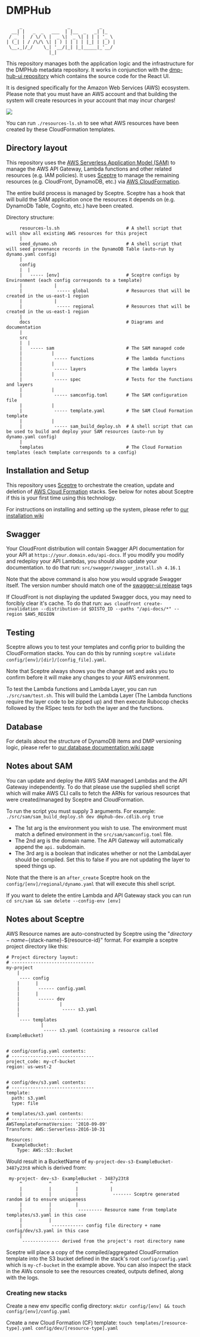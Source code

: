 # DMPHub
         _                 _           _
      __| |   _  _   ___  | |__  _   _| |_
     / _` |  / \/ \ |  _ \| `_ \| | | | '_ \
    | (_| | / /\/\ \| | ) | | | | |_| | |_) |
     \__,_|/_/    \_| '__/|_| |_|_____|_'__/
                    |_|

This repository manages both the application logic and the infrastructure for the DMPHub metadata repository.
It works in conjunction with the [dmp-hub-ui repository](https://github.com/CDLUC3/dmp-hub-ui) which contains the source code for the React UI.

It is designed specifically for the Amazon Web Services (AWS) ecosystem. Please note that you must have an AWS account and that building the system will create resources in your account that may incur charges!

<img src="docs/architecture.png?raw=true">

You can run `./resources-ls.sh` to see what AWS resources have been created by these CloudFormation templates.

## Directory layout

This repository uses the [AWS Serverless Application Model (SAM)](https://aws.amazon.com/serverless/sam/) to manage the AWS API Gateway, Lambda functions and other related resources (e.g. IAM policies). It uses [Sceptre](https://github.com/Sceptre/sceptre) to manage the remaining resources (e.g. CloudFront, DynamoDB, etc.) via [AWS CloudFormation](https://aws.amazon.com/cloudformation/).

The entire build process is managed by Sceptre. Sceptre has a hook that will build the SAM application once the resources it depends on (e.g. DynamoDb Table, Cognito, etc.) have been created.

Directory structure:
```
     resources-ls.sh                         # A shell script that will show all existing AWS resources for this project
     |
     seed_dynamo.sh                          # A shell script that will seed provenance records in the DynamoDB Table (auto-run by dynamo.yaml config)
     |
     config
     |  |
     |   ----- [env]                         # Sceptre configs by Environment (each config corresponds to a template)
     |            |
     |             ----- global              # Resources that will be created in the us-east-1 region
     |            |
     |             ----- regional            # Resources that will be created in the us-east-1 region
     |
     docs                                    # Diagrams and documentation
     |
     src
     |  |
     |   ----- sam                           # The SAM managed code
     |           |
     |            ----- functions            # The lambda functions
     |           |
     |            ----- layers               # The lambda layers
     |           |
     |            ----- spec                 # Tests for the functions and layers
     |           |
     |            ----- samconfig.toml       # The SAM configuration file
     |           |
     |            ----- template.yaml        # The SAM Cloud Formation template
     |           |
     |            ----- sam_build_deploy.sh  # A shell script that can be used to build and deploy your SAM resources (auto-run by dynamo.yaml config)
     |
     templates                               # The Cloud Formation templates (each template corresponds to a config)
```

## Installation and Setup

This repository uses [Sceptre](https://docs.sceptre-project.org/3.2.0/) to orchestrate the creation, update and deletion of [AWS Cloud Formation](https://aws.amazon.com/cloudformation/) stacks. See below for notes about Sceptre if this is your first time using this technology.

For instructions on installing and setting up the system, please refer to [our installation wiki](https://github.com/CDLUC3/dmp-hub-cfn/wiki/installation-and-setup)

## Swagger

Your CloudFront distribution will contain Swagger API documentation for your API at `https://your.domain.edu/api-docs`. If you modify you modify and redeploy your API Lambdas, you should also update your documentation. to do that run: `src/swagger/swagger_install.sh 4.16.1`

Note that the above command is also how you would upgrade Swagger itself. The version number should match one of the [swagger-ui release](https://github.com/swagger-api/swagger-ui/releases) tags

If CloudFront is not displaying the updated Swagger docs, you may need to forcibly clear it's cache. To do that run: `aws cloudfront create-invalidation --distribution-id $DISTO_ID --paths "/api-docs/*" --region $AWS_REGION`

## Testing

Sceptre allows you to test your templates and config prior to building the CloudFormation stacks. You can do this by running `sceptre validate config/[env]/[dir]/[config_file].yaml`.

Note that Sceptre always shows you the change set and asks you to confirm before it will make any changes to your AWS environment.

To test the Lambda functions and Lambda Layer, you can run `./src/sam/test.sh`. This will build the Lambda Layer (The Lambda functions require the layer code to be zipped up) and then execute Rubocop checks followed by the RSpec tests for both the layer and the functions.

## Database

For details about the structure of DynamoDB items and DMP versioning logic, please refer to [our database documentation wiki page](https://github.com/CDLUC3/dmp-hub-cfn/wiki/database)


## Notes about SAM

You can update and deploy the AWS SAM managed Lambdas and the API Gateway independently. To do that please use the supplied shell script which will make AWS CLI calls to fetch the ARNs for various resources that were created/managed by Sceptre and CloudFormation.

To run the script you must supply 3 arguments. For example: `./src/sam/sam_build_deploy.sh dev dmphub-dev.cdlib.org true`
- The 1st arg is the environment you wish to use. The environment must match a defined environment in the `src/sam/samconfig.toml` file.
- The 2nd arg is the domain name. The API Gateway will automatically append the `api.` subdomain.
- The 3rd arg is a boolean that indicates whether or not the LambdaLayer should be compiled. Set this to false if you are not updating the layer to speed things up.

Note that the there is an `after_create` Sceptre hook on the `config/[env]/regional/dynamo.yaml` that will execute this shell script.

If you want to delete the entire Lambda and API Gateway stack you can run `cd src/sam && sam delete --config-env [env]`

## Notes about Sceptre

AWS Resource names are auto-constructed by Sceptre using the "${directory-name}-${stack-name}-${resource-id}" format.
For example a sceptre project directory like this:
```
# Project directory layout:
# -------------------------------
my-project
    |
     ---- config
    |      |
    |       ------ config.yaml
    |      |
    |       ------ dev
    |               |
    |                ----- s3.yaml
    |
     ---- templates
             |
              ----- s3.yaml (containing a resource called ExampleBucket)


# config/config.yaml contents:
# -------------------------------
project_code: my-cf-bucket
region: us-west-2


# config/dev/s3.yaml contents:
# -------------------------------
template:
  path: s3.yaml
  type: file

# templates/s3.yaml contents:
# -------------------------------
AWSTemplateFormatVersion: '2010-09-09'
Transform: AWS::Serverless-2016-10-31

Resources:
  ExampleBucket:
    Type: AWS::S3::Bucket
```
Would result in a BucketName of `my-project-dev-s3-ExampleBucket-3487y23t8` which is derived from:
```
 my-project- dev-s3- ExampleBucket - 3487y23t8
     ^          ^         ^            ^
     |          |         |            |
     |          |         |             ------- Sceptre generated random id to ensure uniqueness
     |          |         |
     |          |          --------- Resource name from template templates/s3.yaml in this case
     |          |
     |           ------------ config file directory + name config/dev/s3.yaml in this case
     |
      -------------- derived from the project's root directory name
```

Sceptre will place a copy of the compiled/aggregated CloudFormation template into the S3 bucket defined in the stack's root `config/config.yaml` which is `my-cf-bucket` in the example above. You can also inspect the stack in the AWs console to see the resources created, outputs defined, along with the logs.

### Creating new stacks

Create a new env specific config directory: `mkdir config/[env] && touch config/[env]/config.yaml`

Create a new Cloud Formation (CF) template: `touch templates/[resource-type].yaml config/dev/[resource-type].yaml`
